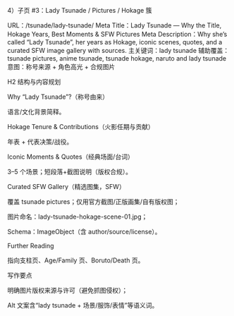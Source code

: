 4）子页 #3：Lady Tsunade / Pictures / Hokage 簇

URL：/tsunade/lady-tsunade/
Meta Title：Lady Tsunade — Why the Title, Hokage Years, Best Moments & SFW Pictures
Meta Description：Why she’s called “Lady Tsunade”, her years as Hokage, iconic scenes, quotes, and a curated SFW image gallery with sources.
主关键词：lady tsunade
辅助覆盖：tsunade pictures, anime tsunade, tsunade hokage, naruto and lady tsunade
意图：称号来源 + 角色高光 + 合规图片

H2 结构与内容规划

Why “Lady Tsunade”?（称号由来）

语言/文化背景简释。

Hokage Tenure & Contributions（火影任期与贡献）

年表 + 代表决策/战役。

Iconic Moments & Quotes（经典场面/台词）

3–5 个场景；短段落+截图说明（版权合规）。

Curated SFW Gallery（精选图集，SFW）

覆盖 tsunade pictures；仅用官方截图/正版画集/自有版权图；

图片命名：lady-tsunade-hokage-scene-01.jpg；

Schema：ImageObject（含 author/source/license）。

Further Reading

指向支柱页、Age/Family 页、Boruto/Death 页。

写作要点

明确图片版权来源与许可（避免抓图侵权）；

Alt 文案含“lady tsunade + 场景/服饰/表情”等语义词。